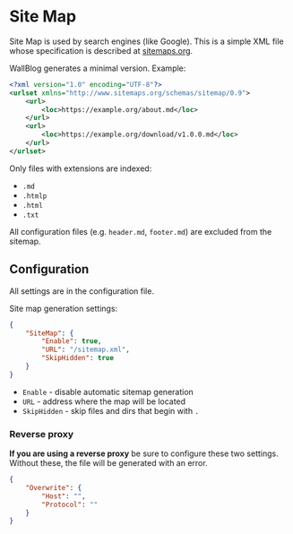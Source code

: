 # Site Map
Site Map is used by search engines (like Google).
This is a simple XML file whose specification is described at [sitemaps.org](https://www.sitemaps.org/protocol.html).

WallBlog generates a minimal version. Example:
```xml
<?xml version="1.0" encoding="UTF-8"?>
<urlset xmlns="http://www.sitemaps.org/schemas/sitemap/0.9">
	<url>
		<loc>https://example.org/about.md</loc>
	</url>
	<url>
		<loc>https://example.org/download/v1.0.0.md</loc>
	</url>
</urlset>
```

Only files with extensions are indexed:
- `.md`
- `.htmlp`
- `.html`
- `.txt`

All configuration files (e.g. `header.md`, `footer.md`) are excluded from the sitemap.


## Configuration
All settings are in the configuration file.

Site map generation settings:
```json
{
	"SiteMap": {
		"Enable": true,
		"URL": "/sitemap.xml",
		"SkipHidden": true
	}
}
```

- `Enable` - disable automatic sitemap generation
- `URL` - address where the map will be located
- `SkipHidden` - skip files and dirs that begin with `.`


### Reverse proxy
**If you are using a reverse proxy** be sure to configure these two settings.
Without these, the file will be generated with an error.

```json
{
	"Overwrite": {
		"Host": "",
		"Protocol": ""
	}
}
```
